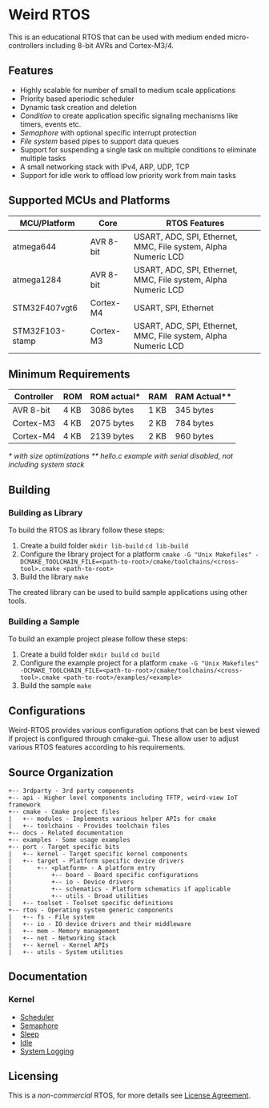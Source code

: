 Weird RTOS
==========
This is an educational RTOS that can be used with medium ended micro-controllers including 8-bit AVRs and Cortex-M3/4.

## Features
- Highly scalable for number of small to medium scale applications
- Priority based aperiodic scheduler
- Dynamic task creation and deletion
- *Condition* to create application specific signaling mechanisms like timers, events etc.
- *Semaphore* with optional specific interrupt protection
- *File system* based pipes to support data queues
- Support for suspending a single task on multiple conditions to eliminate multiple tasks
- A small networking stack with IPv4, ARP, UDP, TCP
- Support for idle work to offload low priority work from main tasks

## Supported MCUs and Platforms
| MCU/Platform | Core | RTOS Features |
| ------------ | ---- | -------- |
| atmega644 | AVR 8-bit | USART, ADC, SPI, Ethernet, MMC, File system, Alpha Numeric LCD |
| atmega1284 | AVR 8-bit | USART, ADC, SPI, Ethernet, MMC, File system, Alpha Numeric LCD |
| STM32F407vgt6 | Cortex-M4 | USART, SPI, Ethernet |
| STM32F103-stamp | Cortex-M3 | USART, ADC, SPI, Ethernet, MMC, File system, Alpha Numeric LCD |

## Minimum Requirements
| Controller | ROM | ROM actual\* | RAM | RAM Actual\*\* |
| ---------- | --- | ---------- | --- | ---------- |
| AVR 8-bit | 4 KB | 3086 bytes | 1 KB | 345 bytes |
| Cortex-M3 | 4 KB | 2075 bytes | 2 KB | 784 bytes |
| Cortex-M4 | 4 KB | 2139 bytes | 2 KB | 960 bytes |

_* with size optimizations_
_** hello.c example with serial disabled, not including system stack_

## Building
### Building as Library
To build the RTOS as library follow these steps:
1. Create a build folder
    `mkdir lib-build`
    `cd lib-build`
2. Configure the library project for a platform
    `cmake -G "Unix Makefiles" -DCMAKE_TOOLCHAIN_FILE=<path-to-root>/cmake/toolchains/<cross-tool>.cmake <path-to-root>`
3. Build the library
    `make`

The created library can be used to build sample applications using other tools.

### Building a Sample
To build an example project please follow these steps:
1. Create a build folder
    `mkdir build`
    `cd build`
2. Configure the example project for a platform
    `cmake -G "Unix Makefiles" -DCMAKE_TOOLCHAIN_FILE=<path-to-root>/cmake/toolchains/<cross-tool>.cmake <path-to-root>/examples/<example>`
3. Build the sample
    `make`

## Configurations
Weird-RTOS provides various configuration options that can be best viewed if project is configured through cmake-gui. These allow user to adjust various RTOS features according to his requirements.

## Source Organization

```
+-- 3rdparty - 3rd party components
+-- api - Higher level components including TFTP, weird-view IoT framework
+-- cmake - Cmake project files
|   +-- modules - Implements various helper APIs for cmake
|   +-- toolchains - Provides toolchain files
+-- docs - Related documentation
+-- examples - Some usage examples
+-- port - Target specific bits
|   +-- kernel - Target specific kernel components
|   +-- target - Platform specific device drivers
|       +-- <platform> - A platform entry
|           +-- board - Board specific configurations
|           +-- io - Device drivers
|           +-- schematics - Platform schematics if applicable
|           +-- utils - Broad utilities
|   +-- toolset - Toolset specific definitions
+-- rtos - Operating system generic components
|   +-- fs - File system
|   +-- io - IO device drivers and their middleware
|   +-- mem - Memory management
|   +-- net - Networking stack
|   +-- kernel - Kernel APIs
|   +-- utils - System utilities
```

## Documentation
### Kernel
- [Scheduler](docs/kernel/SCHEDULER.md)
- [Semaphore](docs/kernel/SEMAPHORE.md)
- [Sleep](docs/kernel/SLEEP.md)
- [Idle](docs/kernel/IDLE.md)
- [System Logging](docs/kernel/LOGGING.md)

## Licensing
This is a _non-commercial_ RTOS, for more details see [License Agreement](LICENSE.md).